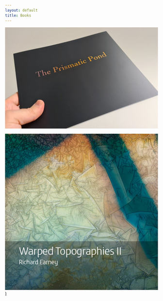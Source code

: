 ```yaml
---
layout: default
title: Books
---
```


[![The Prismatic Pond](books/the-prismatic-pond-01.jpg "The Prismatic Pond")](books/the-prismatic-pond)


[![Warped Topographies II](books/warped-topographies-ii-01.jpg "Warped Topographies II"))](books/warped-topographies-ii)